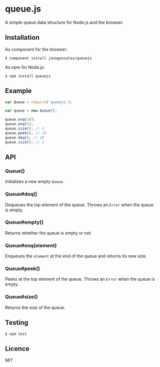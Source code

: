 # queue.js

A simple queue data structure for Node.js and the browser.

## Installation

As component for the browser:

```
$ component install janogonzalez/queuejs
```

As npm for Node.js:

```
$ npm install queuejs
```

## Example

```js
var Queue = require('queuejs');

var queue = new Queue();

queue.enq(10);
queue.enq(5);
queue.size(); // 2
queue.peek(); // 10
queue.deq(); // 10
queue.size(); // 1
```

## API

### Queue()

Initializes a new empty `Queue`.

### Queue#deq()

Dequeues the top element of the queue.
Throws an `Error` when the queue is empty.

### Queue#empty()

Returns whether the queue is empty or not.

### Queue#enq(element)

Enqueues the `element` at the end of the queue and returns its new size.

### Queue#peek()

Peeks at the top element of the queue.
Throws an `Error` when the queue is empty.

### Queue#size()

Returns the size of the queue.

## Testing

```
$ npm test
```

## Licence

MIT
